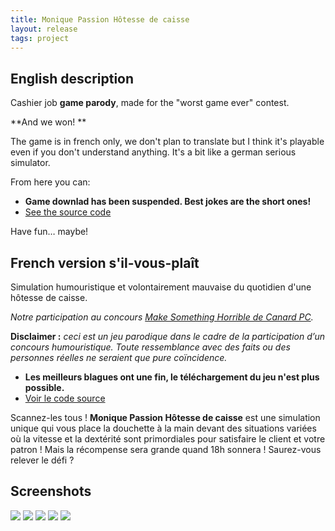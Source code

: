 ```yaml
---
title: Monique Passion Hôtesse de caisse
layout: release
tags: project
---
```


## English description

Cashier job **game parody**, made for the "worst game ever" contest.

**And we won! **

The game is in french only, we don't plan to translate but I think it's playable even if you don't understand anything. It's a bit like a german serious simulator.

From here you can:

- **Game downlad has been suspended. Best jokes are the short ones!**
- [See the source code](https://github.com/Valryon/super-caissiere)

Have fun… maybe!


## French version s'il-vous-plaît

Simulation humouristique et volontairement mauvaise du quotidien d'une hôtesse de caisse.

*Notre participation au concours [Make Something Horrible de Canard PC](http://www.canardpc.com/news-52821-grand_concours_canard_pc___make_something_horrible.html).*

**Disclaimer :** *ceci est un jeu parodique dans le cadre de la participation d’un concours humouristique. Toute ressemblance avec des faits ou des personnes réelles ne seraient que pure coïncidence.*

- **Les meilleurs blagues ont une fin, le téléchargement du jeu n'est plus possible.**
- [Voir le code source](https://github.com/Valryon/super-caissiere)

Scannez-les tous ! **Monique Passion Hôtesse de caisse** est une simulation unique qui vous place la douchette à la main devant des situations variées où la vitesse et la dextérité sont primordiales pour satisfaire le client et votre patron ! Mais la récompense sera grande quand 18h sonnera ! Saurez-vous relever le défi ?


## Screenshots

<img src="http://uppix.net/2/c/8/82eb4f3bdeab26b8b37c13e5526ff.png" />
<img src="http://uppix.net/5/e/4/bf36f73ea5e0a3cadc05490e1d542.jpg" />
<img src="http://uppix.net/7/f/4/f424a3a462fbe6532dd2192859da9.png" />
<img src="http://uppix.net/f/7/8/02a20f0ac0c5d1b417eeb2bde3950.png" />
<img src="http://uppix.net/0/5/a/09e2608d157afc031c3bf81047ef4.png" />
